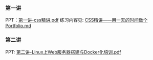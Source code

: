 ### 第一讲

PPT：[第一讲-css精讲.pdf](https://github.com/papamonkey/train/raw/master/%E7%AC%AC%E4%B8%80%E8%AE%B2-css%E7%B2%BE%E8%AE%B2.pdf)
练习内容见: [CSS精讲——用一天的时间做个Portfolio.md](CSS精讲——用一天的时间做个Portfolio.md)

### 第二讲

PPT: [第二讲-Linux上Web服务器搭建与Docker化培训.pdf](https://github.com/papamonkey/train/raw/master/%E7%AC%AC%E4%BA%8C%E8%AE%B2-Linux%E4%B8%8AWeb%E6%9C%8D%E5%8A%A1%E5%99%A8%E6%90%AD%E5%BB%BA%E4%B8%8EDocker%E5%8C%96%E5%9F%B9%E8%AE%AD.pdf)


